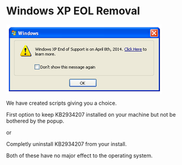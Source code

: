 # Windows XP EOL Removal

![EOL](Images/EOL.png)

We have created scripts giving you a choice.

First option to keep KB2934207 installed on your machine but not be bothered by the popup.

or

Completly uninstall KB2934207 from your install.

Both of these have no major effect to the operating system.

